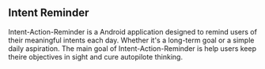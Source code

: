 
## Intent Reminder
Intent-Action-Reminder is a Android application designed to remind users of their meaningful intents each day. Whether it's a long-term goal or a simple daily aspiration.
The main goal of Intent-Action-Reminder is help users keep theire objectives in sight and cure autopilote thinking.

  
